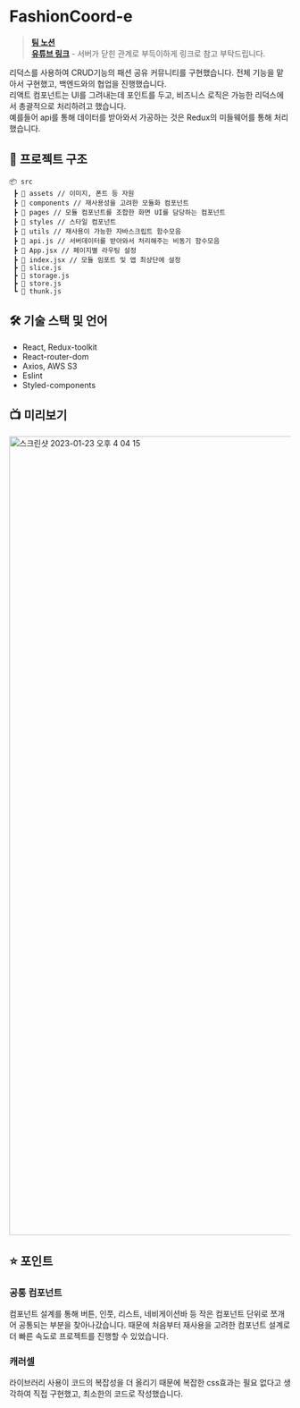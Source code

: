 # FashionCoord-e
> [**팀 노션**](https://aged-zoo-eb6.notion.site/FashionCoord-e-c4df388705c6402380013d0f7b7f8049) <br>
> [**유튜브 링크**](https://youtu.be/lj1aNO16jEk) - 서버가 닫힌 관계로 부득이하게 링크로 참고 부탁드립니다.

리덕스를 사용하여 CRUD기능의 패션 공유 커뮤니티를 구현했습니다. 전체 기능을 맡아서 구현했고, 백엔드와의 협업을 진행했습니다. <br>
리액트 컴포넌트는 UI를 그려내는데 포인트를 두고, 비즈니스 로직은 가능한 리덕스에서 총괄적으로 처리하려고 했습니다. <br>
예를들어 api를 통해 데이터를 받아와서 가공하는 것은 Redux의 미들웨어를 통해 처리했습니다. <br>

## 💾 프로젝트 구조
```
📦 src
 ┣ 📂 assets // 이미지, 폰트 등 자원
 ┣ 📂 components // 재사용성을 고려한 모듈화 컴포넌트
 ┣ 📂 pages // 모듈 컴포넌트를 조합한 화면 UI를 담당하는 컴포넌트
 ┣ 📂 styles // 스타일 컴포넌트
 ┣ 📂 utils // 재사용이 가능한 자바스크립트 함수모음
 ┣ 📜 api.js // 서버데이터를 받아와서 처리해주는 비동기 함수모음
 ┣ 📜 App.jsx // 페이지별 라우팅 설정
 ┣ 📜 index.jsx // 모듈 임포트 및 앱 최상단에 설정
 ┣ 📜 slice.js
 ┣ 📜 storage.js
 ┣ 📜 store.js
 ┗ 📜 thunk.js
```

## 🛠 기술 스택 및 언어
* React, Redux-toolkit
* React-router-dom
* Axios, AWS S3
* Eslint
* Styled-components

## 📺 미리보기
<img width="1429" alt="스크린샷 2023-01-23 오후 4 04 15" src="https://user-images.githubusercontent.com/89244209/213982838-b449b4c4-050c-45f8-9ecd-d4a0d36887da.png">

## ⭐️ 포인트
### 공통 컴포넌트
컴포넌트 설계를 통해 버튼, 인풋, 리스트, 네비게이션바 등 작은 컴포넌트 단위로 쪼개어 공통되는 부분을 찾아나갔습니다. 때문에 처음부터 재사용을 고려한 컴포넌트 설계로 더 빠른 속도로 프로젝트를 진행할 수 있었습니다.
### 캐러셀
라이브러리 사용이 코드의 복잡성을 더 올리기 때문에 복잡한 css효과는 필요 없다고 생각하여 직접 구현했고, 최소한의 코드로 작성했습니다.
